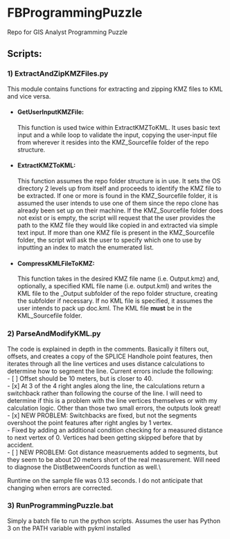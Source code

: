 # FBProgrammingPuzzle
 Repo for GIS Analyst Programming Puzzle

## Scripts:
### 1) ExtractAndZipKMZFiles.py
This module contains functions for extracting and zipping KMZ files to KML and vice versa.
- #### GetUserInputKMZFile: 
    This function is used twice within ExtractKMZToKML. It uses basic text input and a while loop to validate the input, copying the user-input file from wherever it resides into the KMZ_Sourcefile folder of the repo structure.
- #### ExtractKMZToKML: 
    This function assumes the repo folder structure is in use. It sets the OS directory 2 levels up from itself and proceeds to identify the KMZ file to be extracted. If one or more is found in the KMZ_Sourcefile folder, it is assumed the user intends to use one of them since the repo clone has already been set up on their machine. If the KMZ_Sourcefile folder does not exist or is empty, the script will request that the user provides the path to the KMZ file they would like copied in and extracted via simple text input. If more than one KMZ file is present in the KMZ_Sourcefile folder, the script will ask the user to specify which one to use by inputting an index to match the enumerated list. 
- #### CompressKMLFileToKMZ:
    This function takes in the desired KMZ file name (i.e. Output.kmz) and, optionally, a specified KML file name (i.e. output.kml) and writes the KML file to the _Output subfolder of the repo folder structure, creating the subfolder if necessary. If no KML file is specified, it assumes the user intends to pack up doc.kml. The KML file **must** be in the KML_Sourcefile folder.

### 2) ParseAndModifyKML.py
The code is explained in depth in the comments. Basically it filters out, offsets, and creates a copy of the SPLICE Handhole point features, then iterates through all the line vertices and uses distance calculations to determine how to segment the line. Current errors include the following:\
    - [ ] Offset should be 10 meters, but is closer to 40.\
    - [x] At 3 of the 4 right angles along the line, the calculations return a switchback rather than following the course of the line. I will need to determine if this is a problem with the line vertices themselves or with my calculation logic. Other than those two small errors, the outputs look great!\
    - [x] NEW PROBLEM: Switchbacks are fixed, but not the segments overshoot the point features after right angles by 1 vertex.\
        - Fixed by adding an additional condition checking for a measured distance to next vertex of 0. Vertices had been getting skipped before that by accident.\
    - [ ] NEW PROBLEM: Got distance measruements added to segments, but they seem to be about 20 meters short of the real measurement. Will need to diagnose the DistBetweenCoords function as well.\

Runtime on the sample file was 0.13 seconds. I do not anticipate that changing when errors are corrected.

### 3) RunProgrammingPuzzle.bat
Simply a batch file to run the python scripts. Assumes the user has Python 3 on the PATH variable with pykml installed